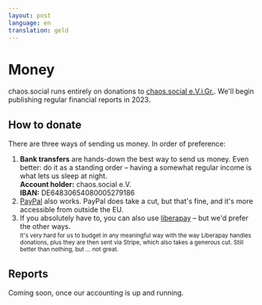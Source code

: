 ```yaml
---
layout: post
language: en
translation: geld
---
```


# Money

chaos.social runs entirely on donations to [chaos.social e.V.i.Gr.](/governance). We'll begin publishing regular
financial reports in 2023.

## How to donate

There are three ways of sending us money. In order of preference:

1. **Bank transfers** are hands-down the best way to send us money. Even better: do it as a standing order – having a
   somewhat regular income is what lets us sleep at night.<br>**Account holder:** chaos.social e.V.<br>**IBAN:**
   DE64830654080005279186
2. [PayPal](//paypal.me/chaossocial) also works. PayPal does take a cut, but that's fine, and it's more accessible from
   outside the EU.
3. If you absolutely have to, you can also use [liberapay](//liberapay.com/chaos.social) – but we'd prefer the other
   ways.<br><small>It's very hard for us to budget in any meaningful way with the way Liberapay handles donations, plus
   they are then sent via Stripe, which also takes a generous cut. Still better than nothing, but … not great.</small>

## Reports

Coming soon, once our accounting is up and running.
